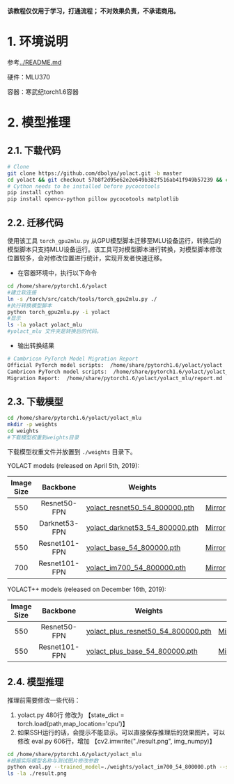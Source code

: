 
**该教程仅仅用于学习，打通流程； 不对效果负责，不承诺商用。**

# 1. 环境说明
参考[../README.md](../README.md)

硬件：MLU370

容器：寒武纪torch1.6容器

# 2. 模型推理

## 2.1. 下载代码
```bash
# Clone
git clone https://github.com/dbolya/yolact.git -b master
cd yolact && git checkout 57b8f2d95e62e2e649b382f516ab41f949b57239 && cd -
# Cython needs to be installed before pycocotools
pip install cython
pip install opencv-python pillow pycocotools matplotlib
```

## 2.2. 迁移代码
使用该工具 `torch_gpu2mlu.py` 从GPU模型脚本迁移至MLU设备运行，转换后的模型脚本只支持MLU设备运行。该工具可对模型脚本进行转换，对模型脚本修改位置较多，会对修改位置进行统计，实现开发者快速迁移。
- 在容器环境中，执行以下命令
```bash
cd /home/share/pytorch1.6/yolact
#建立软连接
ln -s /torch/src/catch/tools/torch_gpu2mlu.py ./
#执行转换模型脚本
python torch_gpu2mlu.py -i yolact
#显示
ls -la yolact yolact_mlu
#yolact_mlu 文件夹是转换后的代码。
```
- 输出转换结果
```bash
# Cambricon PyTorch Model Migration Report
Official PyTorch model scripts:  /home/share/pytorch1.6/yolact/yolact
Cambricon PyTorch model scripts:  /home/share/pytorch1.6/yolact/yolact_mlu
Migration Report:  /home/share/pytorch1.6/yolact/yolact_mlu/report.md
```

## 2.3. 下载模型
```bash
cd /home/share/pytorch1.6/yolact/yolact_mlu
mkdir -p weights
cd weights
#下载模型权重到weights目录
```
下载模型权重文件并放置到 `./weights` 目录下。

YOLACT models (released on April 5th, 2019):

| Image Size | Backbone      | Weights                                                                                                              |  |
|:----------:|:-------------:|----------------------------------------------------------------------------------------------------------------------|--------|
| 550        | Resnet50-FPN  | [yolact_resnet50_54_800000.pth](https://drive.google.com/file/d/1yp7ZbbDwvMiFJEq4ptVKTYTI2VeRDXl0/view?usp=sharing)  | [Mirror](https://ucdavis365-my.sharepoint.com/:u:/g/personal/yongjaelee_ucdavis_edu/EUVpxoSXaqNIlssoLKOEoCcB1m0RpzGq_Khp5n1VX3zcUw) |
| 550        | Darknet53-FPN | [yolact_darknet53_54_800000.pth](https://drive.google.com/file/d/1dukLrTzZQEuhzitGkHaGjphlmRJOjVnP/view?usp=sharing) | [Mirror](https://ucdavis365-my.sharepoint.com/:u:/g/personal/yongjaelee_ucdavis_edu/ERrao26c8llJn25dIyZPhwMBxUp2GdZTKIMUQA3t0djHLw)
| 550        | Resnet101-FPN | [yolact_base_54_800000.pth](https://drive.google.com/file/d/1UYy3dMapbH1BnmtZU4WH1zbYgOzzHHf_/view?usp=sharing)      | [Mirror](https://ucdavis365-my.sharepoint.com/:u:/g/personal/yongjaelee_ucdavis_edu/EYRWxBEoKU9DiblrWx2M89MBGFkVVB_drlRd_v5sdT3Hgg)
| 700        | Resnet101-FPN | [yolact_im700_54_800000.pth](https://drive.google.com/file/d/1lE4Lz5p25teiXV-6HdTiOJSnS7u7GBzg/view?usp=sharing)     | [Mirror](https://ucdavis365-my.sharepoint.com/:u:/g/personal/yongjaelee_ucdavis_edu/Eagg5RSc5hFEhp7sPtvLNyoBjhlf2feog7t8OQzHKKphjw)

YOLACT++ models (released on December 16th, 2019):

| Image Size | Backbone      | Weights                                                                                                              |  |
|:----------:|:-------------:|----------------------------------------------------------------------------------------------------------------------|--------|
| 550        | Resnet50-FPN  | [yolact_plus_resnet50_54_800000.pth](https://drive.google.com/file/d/1ZPu1YR2UzGHQD0o1rEqy-j5bmEm3lbyP/view?usp=sharing)  | [Mirror](https://ucdavis365-my.sharepoint.com/:u:/g/personal/yongjaelee_ucdavis_edu/EcJAtMiEFlhAnVsDf00yWRIBUC4m8iE9NEEiV05XwtEoGw) |
| 550        | Resnet101-FPN | [yolact_plus_base_54_800000.pth](https://drive.google.com/file/d/15id0Qq5eqRbkD-N3ZjDZXdCvRyIaHpFB/view?usp=sharing) | [Mirror](https://ucdavis365-my.sharepoint.com/:u:/g/personal/yongjaelee_ucdavis_edu/EVQ62sF0SrJPrl_68onyHF8BpG7c05A8PavV4a849sZgEA)


## 2.4. 模型推理
推理前需要修改一些代码：
1. yolact.py 480行  修改为 【state_dict = torch.load(path,map_location='cpu')】
2. 如果SSH运行的话，会提示不能显示。可以直接保存推理后的效果图片。可以修改 eval.py 606行，增加 【cv2.imwrite("./result.png", img_numpy)】

```bash
cd /home/share/pytorch1.6/yolact/yolact_mlu
#根据实际模型名称与测试图片修改参数
python eval.py --trained_model=./weights/yolact_im700_54_800000.pth --score_threshold=0.15 --top_k=15 --image=../../../data/bus.jpg
ls -la ./result.png
```
